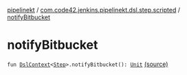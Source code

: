 [pipelinekt](../index.md) / [com.code42.jenkins.pipelinekt.dsl.step.scripted](index.md) / [notifyBitbucket](./notify-bitbucket.md)

# notifyBitbucket

`fun `[`DslContext`](../com.code42.jenkins.pipelinekt.dsl/-dsl-context/index.md)`<`[`Step`](../com.code42.jenkins.pipelinekt.core.step/-step/index.md)`>.notifyBitbucket(): `[`Unit`](https://kotlinlang.org/api/latest/jvm/stdlib/kotlin/-unit/index.html) [(source)](https://github.com/code42/pipelinekt/tree/master/dsl/src/main/kotlin/com/code42/jenkins/pipelinekt/dsl/step/scripted/NotifyBitbucketDsl.kt#L7)